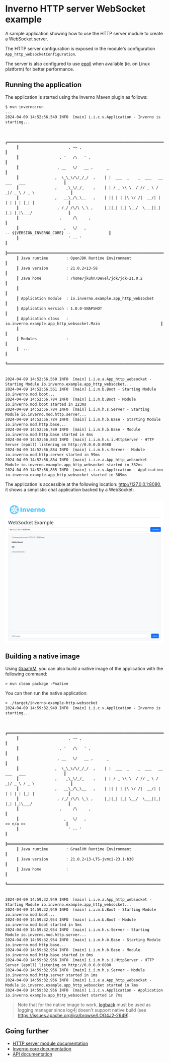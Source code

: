 [inverno-mod-http-server]: https://github.com/inverno-io/inverno-mods/blob/master/inverno-http-server/
[inverno-core-root-doc]: https://github.com/inverno-io/inverno-core/blob/master/doc/reference-guide.md
[inverno-javadoc]: https://inverno.io/docs/release/api/index.html

[epoll]: https://en.wikipedia.org/wiki/Epoll
[graalvm]: https://www.graalvm.org/
[logback]: https://logback.qos.ch/

# Inverno HTTP server WebSocket example

A sample application showing how to use the HTTP server module to create a WebSocket server.

The HTTP server configuration is exposed in the module's configuration `App_http_websocketConfiguration`.

The server is also configured to use [epoll][epoll] when available (ie. on Linux platform) for better performance.

## Running the application

The application is started using the Inverno Maven plugin as follows:

```plaintext
$ mvn inverno:run
...
2024-04-09 14:52:56,549 INFO  [main] i.i.c.v.Application - Inverno is starting...


     ╔════════════════════════════════════════════════════════════════════════════════════════════╗
     ║                      , ~~ ,                                                                ║
     ║                  , '   /\   ' ,                                                            ║
     ║                 , __   \/   __ ,      _                                                    ║
     ║                ,  \_\_\/\/_/_/  ,    | |  ___  _    _  ___   __  ___   ___                 ║
     ║                ,    _\_\/_/_    ,    | | / _ \\ \  / // _ \ / _|/ _ \ / _ \                ║
     ║                ,   __\_/\_\__   ,    | || | | |\ \/ /|  __/| | | | | | |_| |               ║
     ║                 , /_/ /\/\ \_\ ,     |_||_| |_| \__/  \___||_| |_| |_|\___/                ║
     ║                  ,     /\     ,                                                            ║
     ║                    ,   \/   ,                                  -- ${VERSION_INVERNO_CORE} --                 ║
     ║                      ' -- '                                                                ║
     ╠════════════════════════════════════════════════════════════════════════════════════════════╣
     ║ Java runtime        : OpenJDK Runtime Environment                                          ║
     ║ Java version        : 21.0.2+13-58                                                         ║
     ║ Java home           : /home/jkuhn/Devel/jdk/jdk-21.0.2                                     ║
     ║                                                                                            ║
     ║ Application module  : io.inverno.example.app_http_websocket                                ║
     ║ Application version : 1.0.0-SNAPSHOT                                                       ║
     ║ Application class   : io.inverno.example.app_http_websocket.Main                           ║
     ║                                                                                            ║
     ║ Modules             :                                                                      ║
     ║  ...                                                                                       ║
     ╚════════════════════════════════════════════════════════════════════════════════════════════╝


2024-04-09 14:52:56,560 INFO  [main] i.i.e.a.App_http_websocket - Starting Module io.inverno.example.app_http_websocket...
2024-04-09 14:52:56,561 INFO  [main] i.i.m.b.Boot - Starting Module io.inverno.mod.boot...
2024-04-09 14:52:56,784 INFO  [main] i.i.m.b.Boot - Module io.inverno.mod.boot started in 223ms
2024-04-09 14:52:56,784 INFO  [main] i.i.m.h.s.Server - Starting Module io.inverno.mod.http.server...
2024-04-09 14:52:56,784 INFO  [main] i.i.m.h.b.Base - Starting Module io.inverno.mod.http.base...
2024-04-09 14:52:56,789 INFO  [main] i.i.m.h.b.Base - Module io.inverno.mod.http.base started in 4ms
2024-04-09 14:52:56,883 INFO  [main] i.i.m.h.s.i.HttpServer - HTTP Server (epoll) listening on http://0.0.0.0:8080
2024-04-09 14:52:56,884 INFO  [main] i.i.m.h.s.Server - Module io.inverno.mod.http.server started in 99ms
2024-04-09 14:52:56,884 INFO  [main] i.i.e.a.App_http_websocket - Module io.inverno.example.app_http_websocket started in 332ms
2024-04-09 14:52:56,885 INFO  [main] i.i.c.v.Application - Application io.inverno.example.app_http_websocket started in 389ms
```

The application is accessible at the following location: http://127.0.0.1:8080, it shows a simplistic chat application backed by a WebSocket:

<img src="src/img/inverno_http_chat.png" style="display: block; margin: 2em auto;"/>

## Building a native image

Using [GraalVM][graalvm], you can also build a native image of the application with the following command:

```plaintext
> mvn clean package -Pnative
```

You can then run the native application:

```plaintext
> ./target/inverno-example-http-websocket
2024-04-09 14:59:32,949 INFO  [main] i.i.c.v.Application - Inverno is starting...


     ╔════════════════════════════════════════════════════════════════════════════════════════════╗
     ║                      , ~~ ,                                                                ║
     ║                  , '   /\   ' ,                                                            ║
     ║                 , __   \/   __ ,      _                                                    ║
     ║                ,  \_\_\/\/_/_/  ,    | |  ___  _    _  ___   __  ___   ___                 ║
     ║                ,    _\_\/_/_    ,    | | / _ \\ \  / // _ \ / _|/ _ \ / _ \                ║
     ║                ,   __\_/\_\__   ,    | || | | |\ \/ /|  __/| | | | | | |_| |               ║
     ║                 , /_/ /\/\ \_\ ,     |_||_| |_| \__/  \___||_| |_| |_|\___/                ║
     ║                  ,     /\     ,                                                            ║
     ║                    ,   \/   ,                                   << n/a >>                  ║
     ║                      ' -- '                                                                ║
     ╠════════════════════════════════════════════════════════════════════════════════════════════╣
     ║ Java runtime        : GraalVM Runtime Environment                                          ║
     ║ Java version        : 21.0.2+13-LTS-jvmci-23.1-b30                                         ║
     ║ Java home           :                                                                      ║
     ╚════════════════════════════════════════════════════════════════════════════════════════════╝


2024-04-09 14:59:32,949 INFO  [main] i.i.e.a.App_http_websocket - Starting Module io.inverno.example.app_http_websocket...
2024-04-09 14:59:32,949 INFO  [main] i.i.m.b.Boot - Starting Module io.inverno.mod.boot...
2024-04-09 14:59:32,954 INFO  [main] i.i.m.b.Boot - Module io.inverno.mod.boot started in 5ms
2024-04-09 14:59:32,954 INFO  [main] i.i.m.h.s.Server - Starting Module io.inverno.mod.http.server...
2024-04-09 14:59:32,954 INFO  [main] i.i.m.h.b.Base - Starting Module io.inverno.mod.http.base...
2024-04-09 14:59:32,954 INFO  [main] i.i.m.h.b.Base - Module io.inverno.mod.http.base started in 0ms
2024-04-09 14:59:32,956 INFO  [main] i.i.m.h.s.i.HttpServer - HTTP Server (epoll) listening on http://0.0.0.0:8080
2024-04-09 14:59:32,956 INFO  [main] i.i.m.h.s.Server - Module io.inverno.mod.http.server started in 1ms
2024-04-09 14:59:32,956 INFO  [main] i.i.e.a.App_http_websocket - Module io.inverno.example.app_http_websocket started in 7ms
2024-04-09 14:59:32,956 INFO  [main] i.i.c.v.Application - Application io.inverno.example.app_http_websocket started in 7ms
```

> Note that for the native image to work, [logback][logback] must be used as logging manager since log4j doesn't support native build (see https://issues.apache.org/jira/browse/LOG4J2-2649).

## Going further

- [HTTP server module documentation][inverno-mod-http-server]
- [Inverno core documentation][inverno-core-root-doc]
- [API documentation][inverno-javadoc]

